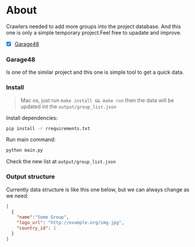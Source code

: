 # About

Crawlers needed to add more groups into the project database. And this one is only a simple temporary project.Feel free to upadate and improve.

- [x] [Garage48](http://garage48.org/hackthecrisis/?fbclid=IwAR2B8USw8Vf99Nemf3kqDA1PG8gDzRYqUXQb_gmkiwPERJgvhzrSGCIgiwQ)

### Garage48

Is one of the similar project and this one is simple tool to get a quick data.

### Install
> Mac os, just run `make install && make run` then the data will be updated int the `output/group_list.json`

Install dependencies:
```bash
pip install -r rrequirements.txt
```

Run main command:
```bash 
python main.py
```

Check the new list at `output/group_list.json`

### Output structure
Currently data structure is like this one below, but we can always change as we need:

```json
[
  {
    "name":"Some Group",
    "logo_url": "http://example.org/img.jpg",
    "country_id": 1
  }
]
```

